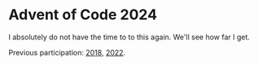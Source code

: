# Advent of Code 2024

I absolutely do not have the time to to this again. We'll see how far
I get.

Previous participation: [2018](https://github.com/athas/aoc18),
[2022](https://github.com/athas/aoc22).
